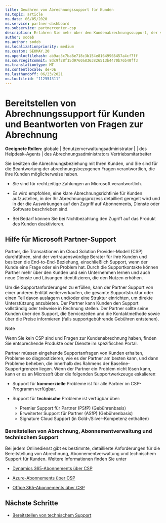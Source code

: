 ```yaml
---
title: Gewähren von Abrechnungssupport für Kunden
ms.topic: article
ms.date: 06/05/2020
ms.service: partner-dashboard
ms.subservice: partnercenter-csp
description: Erfahren Sie mehr über den Kundenabrechnungssupport, der von Cloud Solution Provider-Programmpartnern (CSP) benötigt wird. Dieser Support umfasst das Besitzen der Kundenabrechnungsbeziehung und das Beantworten von Abrechnungsfragen.
author: sodeb
ms.author: sodeb
ms.localizationpriority: medium
ms.custom: SEOMAY.20
ms.openlocfilehash: ab9ac3c7ba8e718c3b154e81649965457a4cf7ff
ms.sourcegitcommit: 8dc9f28f15d9760a8363826513b4470b76b40ff3
ms.translationtype: MT
ms.contentlocale: de-DE
ms.lasthandoff: 06/23/2021
ms.locfileid: "112551311"
---
```

# <a name="provide-billing-support-for-your-customers-and-help-answer-their-billing-questions"></a>Bereitstellen von Abrechnungssupport für Kunden und Beantworten von Fragen zur Abrechnung


**Geeignete Rollen:** globale | Benutzerverwaltungsadministrator | | des Helpdesk-Agents | des Abrechnungsadministrators Vertriebsmitarbeiter

Sie besitzen die Abrechnungsbeziehung mit Ihren Kunden, und Sie sind für die Beantwortung der abrechnungsbezogenen Fragen verantwortlich, die Ihre Kunden möglicherweise haben.

- Sie sind für rechtzeitige Zahlungen an Microsoft verantwortlich.

- Es wird empfohlen, eine klare Abrechnungsrichtlinie für Kunden aufzustellen, in der Ihr Abrechnungsprozess detailliert geregelt wird und in der die Auswirkungen auf den Zugriff auf Abonnements, Dienste oder Software beschrieben sind.

- Bei Bedarf können Sie bei Nichtbezahlung den Zugriff auf das Produkt des Kunden deaktivieren.

## <a name="microsoft-partner-support-guidance"></a>Hilfe für Microsoft Partner-Support

Partner, die Transaktionen im Cloud Solution Provider-Modell (CSP) durchführen, sind der vertrauenswürdige Berater für ihre Kunden und besitzen die End-to-End-Beziehung, einschließlich Support, wenn der Kunde eine Frage oder ein Problem hat. Durch die Supportkontakte können Partner mehr über den Kunden und sein Unternehmen lernen und auch neue Dienste und Lösungen identifizieren, die den Nutzen erhöhen.

Um die Supportanforderungen zu erfüllen, kann der Partner Support von einer anderen Entität weiterverkaufen, die gesamte Supportstruktur oder einen Teil davon auslagern und/oder eine Struktur einrichten, um direkte Unterstützung anzubieten.  Der Partner kann Kunden den Support vollständig oder teilweise in Rechnung stellen. Der Partner sollte seine Kunden über den Support, die Servicezeiten und die Kontaktmethode sowie über die Preise informieren (falls supportgebührende Gebühren entstehen). 

>[!Note]
>Wenn Sie kein CSP sind und Fragen zur Kundenabrechnung haben, finden Sie entsprechende Produkte oder Dienste im spezifischen Portal.

Partner müssen eingehende Supportanfragen von Kunden erhalten, Probleme so diagnostizieren, wie es der Partner am besten kann, und dann Probleme beheben, die innerhalb des Rahmens der Baseline-Supportgrenzen liegen. Wenn der Partner ein Problem nicht lösen kann, kann er es an Microsoft über die folgenden Supportwerkzeuge eskalieren:

- Support für **kommerzielle** Probleme ist für alle Partner im CSP-Programm verfügbar.

- Support für **technische** Probleme ist verfügbar über:

  - Premier Support für Partner (PSfP) (Gebührenbasis)
  - Erweiterter Support für Partner (ASfP) (Gebührenbasis)
  - Signature Cloud Support (in Gold-/Silver-Kompetenz enthalten)

### <a name="providing-billing-subscription-management-and-technical-support"></a>Bereitstellen von Abrechnung, Abonnementverwaltung und technischem Support 

Bei jedem Onlinedienst gibt es bestimmte, detaillierte Anforderungen für die Bereitstellung von Abrechnung, Abonnementverwaltung und technischem Support für Kunden. Weitere Informationen finden Sie unter

- [Dynamics 365-Abonnements über CSP](https://www.microsoftpartnercommunity.com/t5/CSP/Microsoft-Partner-Support-Guidance/m-p/5262#M30)

- [Azure-Abonnements über CSP](https://www.microsoftpartnercommunity.com/t5/CSP/Microsoft-Partner-Support-Guidance/m-p/5263#M31)

- [Office 365-Abonnements über CSP](https://www.microsoftpartnercommunity.com/t5/CSP/Microsoft-Partner-Support-Guidance/m-p/5264#M32)
 
## <a name="next-steps"></a>Nächste Schritte

- [Bereitstellen von technischem Support](provide-technical-support.md)